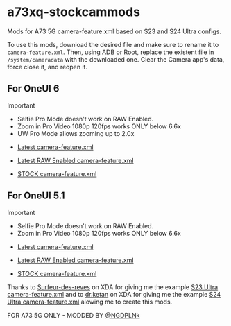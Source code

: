 # a73xq-stockcammods

Mods for A73 5G camera-feature.xml based on S23 and S24 Ultra configs.

To use this mods, download the desired file and make sure to rename it to `camera-feature.xml`. Then, using ADB or Root, replace the existent file in `/system/cameradata` with the downloaded one. Clear the Camera app's data, force close it, and reopen it.

## For OneUI 6

> [!IMPORTANT]
> - Selfie Pro Mode doesn't work on RAW Enabled.
> - Zoom in Pro Video 1080p 120fps works ONLY below 6.6x
> - UW Pro Mode allows zooming up to 2.0x

- [Latest camera-feature.xml](https://github.com/ngdplnk/a73xq_stockcammods/blob/main/oneui-6/camera-feature.xml)

- [Latest RAW Enabled camera-feature.xml](https://github.com/ngdplnk/a73xq_stockcammods/blob/main/oneui-6/camera-featureRAW.xml)

- [STOCK camera-feature.xml](https://github.com/ngdplnk/a73xq_stockcammods/blob/main/oneui-6/camera-featureSTOCK.xml)


## For OneUI 5.1

> [!IMPORTANT]
> - Selfie Pro Mode doesn't work on RAW Enabled.
> - Zoom in Pro Video 1080p 120fps works ONLY below 6.6x

- [Latest camera-feature.xml](https://github.com/NGDPLNk/a73xq_stockcammods/blob/main/oneui-5.1/camera-feature.xml)

- [Latest RAW Enabled camera-feature.xml](https://github.com/NGDPLNk/a73xq_stockcammods/blob/main/oneui-5.1/camera-featureRAW.xml)

- [STOCK camera-feature.xml](https://github.com/NGDPLNk/a73xq_stockcammods/blob/main/oneui-5.1/camera-featureSTOCK.xml)



Thanks to [Surfeur-des-reves](https://forum.xda-developers.com/m/surfeur-des-reves.1042515/) on XDA for giving me the example [S23 Ultra camera-feature.xml](https://github.com/ngdplnk/a73xq_stockcammods/blob/main/examples/camera-featureS23U.xml) and to [dr.ketan](https://xdaforums.com/m/dr-ketan.3931450/) on XDA for giving me the example [S24 Ultra camera-feature.xml](https://github.com/ngdplnk/a73xq_stockcammods/blob/main/examples/camera-featureS24U.xml) alowing me to create this mods.


FOR A73 5G ONLY - MODDED BY [@NGDPLNk](https://github.com/ngdplnk)
